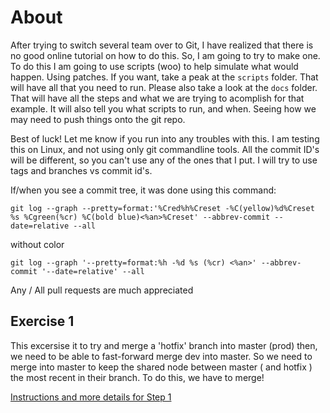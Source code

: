 # About
After trying to switch several team over to Git, I have realized that there is no good online tutorial on how to do this. So, I am going to try to make one. To do this I am going to use scripts (woo) to help simulate what would happen. Using patches. If you want, take a peak at the `scripts` folder. That will have all that you need to run. Please also take a look at the `docs` folder. That will have all the steps and what we are trying to acomplish for that example. It will also tell you what scripts to run, and when. Seeing how we may need to push things onto the git repo.

Best of luck! Let me know if you run into any troubles with this. I am testing this on Linux, and not using only git commandline tools. All the commit ID's will be different, so you can't use any of the ones that I put. I will try to use tags and branches vs commit id's.

If/when you see a commit tree, it was done using this command:

```
git log --graph --pretty=format:'%Cred%h%Creset -%C(yellow)%d%Creset %s %Cgreen(%cr) %C(bold blue)<%an>%Creset' --abbrev-commit --date=relative --all
```

without color

```git log --graph '--pretty=format:%h -%d %s (%cr) <%an>' --abbrev-commit '--date=relative' --all```

Any / All pull requests are much appreciated

## Exercise 1
This excersise it to try and merge a 'hotfix' branch into master (prod) then, we need to be able to fast-forward merge dev into master. So we need to merge into master to keep the shared node between master ( and hotfix ) the most recent in their branch. To do this, we have to merge!

[ Instructions and more details for Step 1](docs/Exercise1.md)
